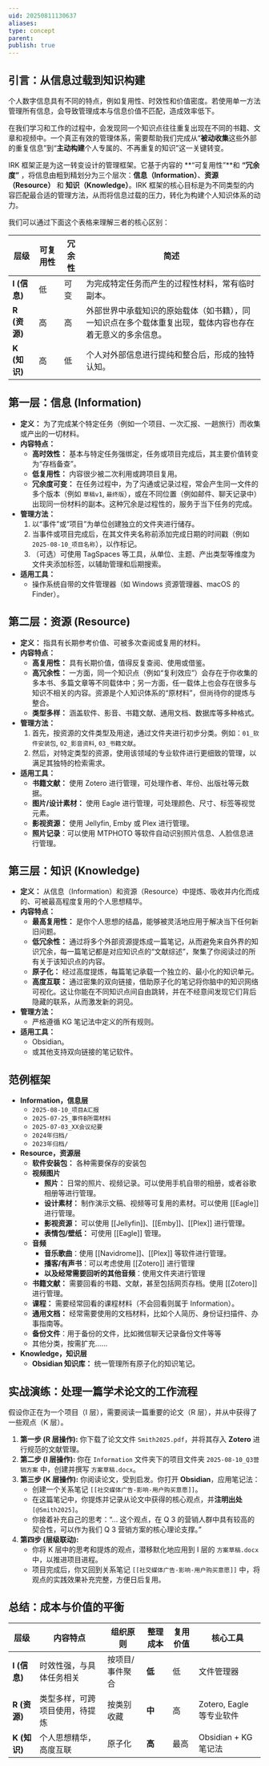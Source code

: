 ```yaml
---
uid: 20250811130637
aliases:
type: concept
parent:
publish: true
---
```


## 引言：从信息过载到知识构建

个人数字信息具有不同的特点，例如复用性、时效性和价值密度。若使用单一方法管理所有信息，会导致管理成本与信息价值不匹配，造成效率低下。

在我们学习和工作的过程中，会发现同一个知识点往往重复出现在不同的书籍、文章和视频中。一个真正有效的管理体系，需要帮助我们完成从“**被动收集**这些外部的重复信息”到“**主动构建**个人专属的、不再重复的知识”这一关键转变。

IRK 框架正是为这一转变设计的管理框架。它基于内容的 **“可复用性”**和 **“冗余度”** ，将信息由粗到精划分为三个层次：**信息（Information）**、**资源（Resource）** 和 **知识（Knowledge）**。IRK 框架的核心目标是为不同类型的内容匹配最合适的管理方法，从而将信息过载的压力，转化为构建个人知识体系的动力。

我们可以通过下面这个表格来理解三者的核心区别：

| **层级**     | **可复用性** | **冗余性** | **简述**                                               |
| ---------- | -------- | ------- | ---------------------------------------------------- |
| **I (信息)** | 低        | 可变      | 为完成特定任务而产生的过程性材料，常有临时副本。                             |
| **R (资源)** | 高        | 高       | 外部世界中承载知识的原始载体（如书籍），同一知识点在多个载体重复出现，载体内容也存在着无意义的多余信息。 |
| **K (知识)** | 高        | 低       | 个人对外部信息进行提纯和整合后，形成的独特认知。                             |

## **第一层：信息 (Information)**

- **定义：** 为了完成某个特定任务（例如一个项目、一次汇报、一趟旅行）而收集或产出的一切材料。
- **内容特点：**
    - **高时效性：** 基本与特定任务强绑定，任务或项目完成后，其主要价值转变为“存档备查”。
    - **低复用性：** 内容很少被二次利用或跨项目复用。
    - **冗余度可变：** 在任务过程中，为了沟通或记录过程，常会产生同一文件的多个版本（例如 `草稿v1`, `最终版`），或在不同位置（例如邮件、聊天记录中）出现同一份材料的副本。这种冗余是过程性的，服务于当下任务的完成。
- **管理方法：**
    1. 以“事件”或“项目”为单位创建独立的文件夹进行储存。
    2. 当事件或项目完成后，在其文件夹名称前添加完成日期的时间戳（例如 `2025-08-10_项目名称`），以作标记。
    3. （可选）可使用 TagSpaces 等工具，从单位、主题、产出类型等维度为文件夹添加标签，以辅助管理和后期搜索。
- **适用工具：**
    - 操作系统自带的文件管理器（如 Windows 资源管理器、macOS 的 Finder）。

## **第二层：资源 (Resource)**

- **定义：** 指具有长期参考价值、可被多次查阅或复用的材料。
- **内容特点：**
    - **高复用性：** 具有长期价值，值得反复查阅、使用或借鉴。
    - **高冗余性：** 一方面，同一个知识点（例如“复利效应”）会存在于你收集的多本书、多篇文章等不同载体中；另一方面，任一载体上也会存在很多与知识不相关的内容。资源是个人知识体系的“原材料”，但尚待你的提炼与整合。
    - **类型多样：** 涵盖软件、影音、书籍文献、通用文档、数据库等多种格式。
- **管理方法：**
    1. 首先，按资源的文件类型及用途，通过文件夹进行初步分类。例如：`01_软件安装包`, `02_影音资料`, `03_书籍文献`。
    2. 然后，对特定类型的资源，使用该领域的专业软件进行更细致的管理，以满足其独特的检索需求。
- **适用工具：**
    - **书籍文献：** 使用 Zotero 进行管理，可处理作者、年份、出版社等元数据。
    - **图片/设计素材：** 使用 Eagle 进行管理，可处理颜色、尺寸、标签等视觉元素。
    - **影视资源：** 使用 Jellyfin, Emby 或 Plex 进行管理。
    - **照片记录**：可以使用 MTPHOTO 等软件自动识别照片信息、人脸信息进行管理。

## **第三层：知识 (Knowledge)**

- **定义：** 从信息（Information）和资源（Resource）中提炼、吸收并内化而成的、可被最高程度复用的个人思想精华。
- **内容特点：**
    - **最高复用性：** 是你个人思想的结晶，能够被灵活地应用于解决当下任何新旧问题。
    - **低冗余性：** 通过将多个外部资源提炼成一篇笔记，从而避免来自外界的知识冗余，每一篇笔记都是对应知识点的“文献综述”，聚集了你阅读过的所有关于该知识点的内容。
    - **原子化：** 经过高度提炼，每篇笔记承载一个独立的、最小化的知识单元。
    - **高度互联：** 通过密集的双向链接，借助原子化的笔记将你脑中的知识网络可视化。这让你能在不同知识点间自由跳转，并在不经意间发现它们背后隐藏的联系，从而激发新的洞见。
- **管理方法：**
    - 严格遵循 KG 笔记法中定义的所有规则。
- **适用工具：**
    - Obsidian。
    - 或其他支持双向链接的笔记软件。

## **范例框架**

- **Information，信息层**
    - `2025-08-10_项目A汇报`
    - `2025-07-25_事件B所需材料`
    - `2025-07-03_XX会议纪要`
    - `2024年归档/`
    - `2023年归档/`
- **Resource，资源层**
    - **软件安装包：** 各种需要保存的安装包
    - **视频图片**
        - **照片：** 日常的照片、视频记录。可以使用手机自带的相册，或者谷歌相册等进行管理。
        - **设计素材：** 制作演示文稿、视频等可复用的素材。可以使用 [[Eagle]] 进行管理。
        - **影视资源：** 可以使用 [[Jellyfin]]、[[Emby]]、[[Plex]] 进行管理。
        - **表情包/壁纸：** 可使用 [[Eagle]] 管理。
    - **音频**
        - **音乐歌曲**：使用 [[Navidrome]]、[[Plex]] 等软件进行管理。
        - **播客/有声书**：可以考虑使用 [[Zotero]] 进行管理
        - **以及经常需要回听的其他音频**：使用文件夹进行管理
    - **书籍文献：** 需要回看的书籍、文献，甚至包括网页存档。使用 [[Zotero]] 进行管理。
    - **课程：** 需要经常回看的课程材料（不会回看则属于 Information）。
    - **通用文档：** 经常需要使用的文档材料，比如个人简历、身份证扫描件、办事指南等。
    - **备份文件**：用于备份的文件，比如微信聊天记录备份文件等等
    - 其他分类，按需扩充……
- **Knowledge，知识层**
    - **Obsidian 知识库：** 统一管理所有原子化的知识笔记。

## **实战演练：处理一篇学术论文的工作流程**

假设你正在为一个项目（I 层），需要阅读一篇重要的论文（R 层），并从中获得了一些观点（K 层）。

1. **第一步 (R 层操作):** 你下载了论文文件 `Smith2025.pdf`，并将其存入 **Zotero** 进行规范的文献管理。
2. **第二步 (I 层操作):** 你在 `Information` 文件夹下的项目文件夹 `2025-08-10_Q3营销方案` 中，创建并撰写 `方案草稿.docx`。
3. **第三步 (K 层操作):** 你阅读论文，受到启发。你打开 **Obsidian**，应用笔记法：
    - 创建一个关系笔记 `[[社交媒体广告-影响-用户购买意愿]]`。
    - 在这篇笔记中，你提炼并记录从论文中获得的核心观点，并**注明出处** `[@Smith2025]`。
    - 你接着补充自己的思考：“... 这个观点，在 Q 3 的营销人群中具有较高的契合性，可以作为我们 Q 3 营销方案的核心理论支撑。”
4. **第四步 (层级联动):** 
	- 你将 K 层中的思考和提炼的观点，潜移默化地应用到 I 层的 `方案草稿.docx` 中，以推进项目进程。
	- 项目完成后，你又回到关系笔记 `[[社交媒体广告-影响-用户购买意愿]]` 中，将观点的实践效果补充完整，方便日后复用。

## **总结：成本与价值的平衡**

| **层级**     | **内容特点**        | 组织原则     | **整理成本** | **复用价值** | **核心工具**           |
| ---------- | --------------- | -------- | -------- | -------- | ------------------ |
| **I (信息)** | 时效性强，与具体任务相关    | 按项目/事件聚合 | **低**    | 低        | 文件管理器              |
| **R (资源)** | 类型多样，可跨项目使用，待提炼 | 按类别收藏    | **中**    | 高        | Zotero, Eagle 等专业软件 |
| **K (知识)** | 个人思想精华，高度互联     | 原子化      | **高**    | 最高       | Obsidian + KG 笔记法   |
